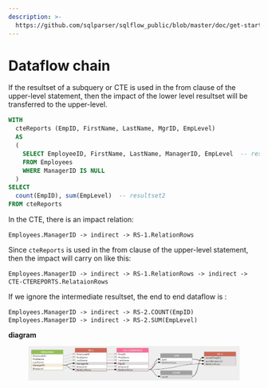 ```yaml
---
description: >-
  https://github.com/sqlparser/sqlflow_public/blob/master/doc/get-started/dataflow-chain.md
---
```


# Dataflow chain

If the resultset of a subquery or CTE is used in the from clause of the upper-level statement, then the impact of the lower level resultset will be transferred to the upper-level.

```sql
WITH
  cteReports (EmpID, FirstName, LastName, MgrID, EmpLevel)
  AS
  (
    SELECT EmployeeID, FirstName, LastName, ManagerID, EmpLevel  -- resultset1
    FROM Employees
    WHERE ManagerID IS NULL
  )
SELECT
  count(EmpID), sum(EmpLevel)  -- resultset2
FROM cteReports 
```

In the CTE, there is an impact relation:

```
Employees.ManagerID -> indirect -> RS-1.RelationRows
```

Since `cteReports` is used in the from clause of the upper-level statement, then the impact will carry on like this:

```
Employees.ManagerID -> indirect -> RS-1.RelationRows -> indirect -> CTE-CTEREPORTS.RelataionRows
```

If we ignore the intermediate resultset, the end to end dataflow is :

```
Employees.ManagerID -> indirect -> RS-2.COUNT(EmpID)
Employees.ManagerID -> indirect -> RS-2.SUM(EmpLevel)
```

**diagram**

<figure><img src="../../.gitbook/assets/68747470733a2f2f696d616765732e67697465652e636f6d2f75706c6f6164732f696d616765732f323032312f313230362f3138303931365f36323365363231335f383133363830392e706e67.webp" alt=""><figcaption></figcaption></figure>
